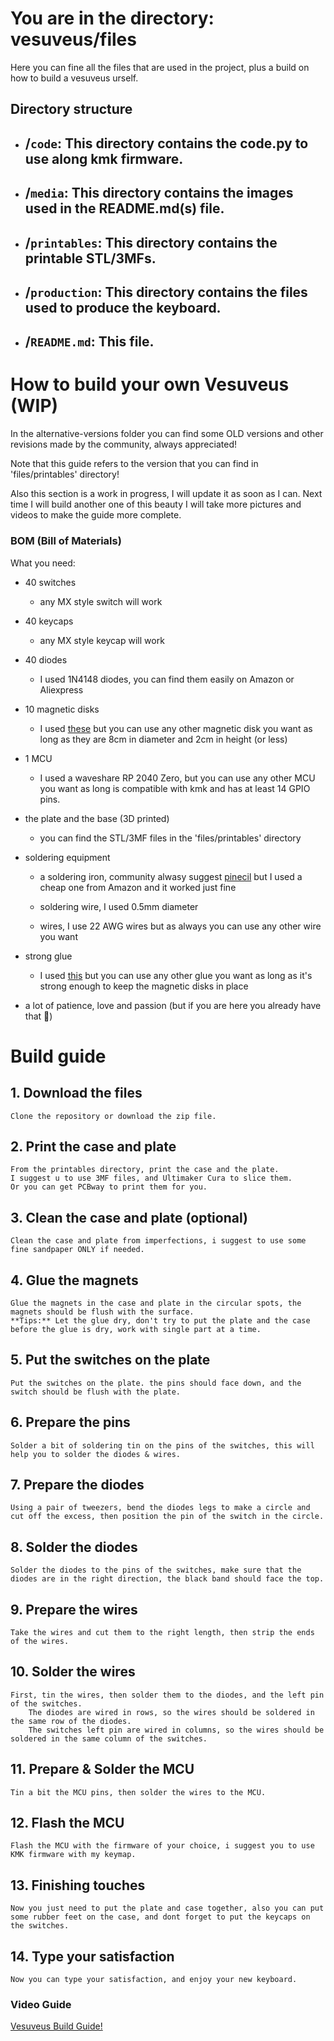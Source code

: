 # You are in the directory: vesuveus/files

Here you can fine all the files that are used in the project, plus a build on how to build a vesuveus urself.

## Directory structure
- /`code`: This directory contains the code.py to use along kmk firmware.
    ---
- /`media`: This directory contains the images used in the README.md(s) file.
    ---
- /`printables`: This directory contains the printable STL/3MFs.
    ---
- /`production`: This directory contains the files used to produce the keyboard.
    ---
- /`README.md`: This file.
    ---

# How to build your own Vesuveus (WIP)

In the alternative-versions folder you can find some OLD versions and other revisions made by the community, always appreciated!

Note that this guide refers to the version that you can find in 'files/printables' directory!

Also this section is a work in progress, I will update it as soon as I can. Next time I will build another one of this beauty I will take more pictures and videos to make the guide more complete.

### BOM (Bill of Materials)
What you need:

- 40 switches
    - any MX style switch will work

- 40 keycaps
    - any MX style keycap will work 

- 40 diodes
    - I used 1N4148 diodes, you can find them easily on Amazon or Aliexpress 

- 10 magnetic disks
    - I used [these](https://www.amazon.it/gp/product/B07Z5QZQZQ/ref=ppx_yo_dt_b_asin_title_o00_s00?ie=UTF8&psc=1) but you can use any other magnetic disk you want as long as they are 8cm in diameter and 2cm in height (or less)

- 1 MCU 
    - I used a waveshare RP 2040 Zero, but you can use any other MCU you want as long is compatible with kmk and has at least 14 GPIO pins.

- the plate and the base (3D printed)
    - you can find the STL/3MF files in the 'files/printables' directory

- soldering equipment
    - a soldering iron, community alwasy suggest [pinecil](https://www.pine64.org/pinecil/) but I used a cheap one from Amazon and it worked just fine

    - soldering wire, I used 0.5mm diameter

    - wires, I use 22 AWG wires but as always you can use any other wire you want

- strong glue
    - I used [this](https://www.amazon.it/gp/product/B07Z5QZQZQ/ref=ppx_yo_dt_b_asin_title_o00_s00?ie=UTF8&psc=1) but you can use any other glue you want as long as it's strong enough to keep the magnetic disks in place
    
- a lot of patience, love and passion (but if you are here you already have that 🤍)

# Build guide

## 1. Download the files
    Clone the repository or download the zip file.

## 2. Print the case and plate
    From the printables directory, print the case and the plate. 
    I suggest u to use 3MF files, and Ultimaker Cura to slice them.
    Or you can get PCBway to print them for you.

## 3. Clean the case and plate (optional)
    Clean the case and plate from imperfections, i suggest to use some fine sandpaper ONLY if needed.

## 4. Glue the magnets
    Glue the magnets in the case and plate in the circular spots, the magnets should be flush with the surface.
    **Tips:** Let the glue dry, don't try to put the plate and the case before the glue is dry, work with single part at a time.

## 5. Put the switches on the plate
    Put the switches on the plate. the pins should face down, and the switch should be flush with the plate.

## 6. Prepare the pins
    Solder a bit of soldering tin on the pins of the switches, this will help you to solder the diodes & wires.

## 7. Prepare the diodes
    Using a pair of tweezers, bend the diodes legs to make a circle and cut off the excess, then position the pin of the switch in the circle.

## 8. Solder the diodes
    Solder the diodes to the pins of the switches, make sure that the diodes are in the right direction, the black band should face the top.

## 9. Prepare the wires
    Take the wires and cut them to the right length, then strip the ends of the wires.

## 10. Solder the wires
    First, tin the wires, then solder them to the diodes, and the left pin of the switches.
        The diodes are wired in rows, so the wires should be soldered in the same row of the diodes.
        The switches left pin are wired in columns, so the wires should be soldered in the same column of the switches.

## 11. Prepare & Solder the MCU
    Tin a bit the MCU pins, then solder the wires to the MCU.

## 12. Flash the MCU
    Flash the MCU with the firmware of your choice, i suggest you to use KMK firmware with my keymap.

## 13. Finishing touches
    Now you just need to put the plate and case together, also you can put some rubber feet on the case, and dont forget to put the keycaps on the switches.

## 14. Type your satisfaction
    Now you can type your satisfaction, and enjoy your new keyboard.

    

### Video Guide

[Vesuveus Build Guide!](https:/youtube.com/)

